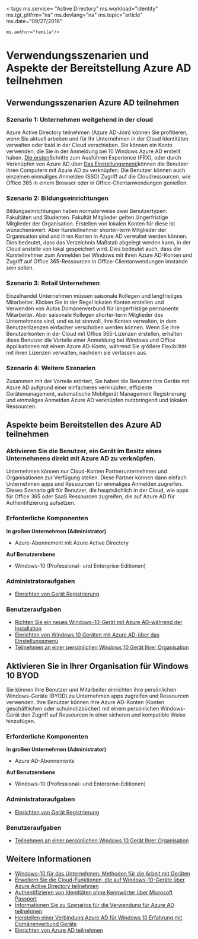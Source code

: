<properties
    pageTitle="Verwendungsszenarien und Aspekte der Bereitstellung Azure AD teilnehmen | Microsoft Azure"
    description="Wird erläutert, wie Administratoren Azure AD teilnehmen für die Endbenutzer (Mitarbeiter, Studenten und andere Benutzer) einrichten können. Außerdem wird erläutert, die anderen praktisches Szenarios für die Verwendung von Azure AD teilnehmen."
    services="active-directory"
    documentationCenter=""
    authors="femila"
    manager="swadhwa"
    editor=""
    tags="azure-classic-portal"/>

< tags ms.service= "Active Directory" ms.workload="identity" ms.tgt_pltfrm="na" ms.devlang="na" ms.topic="article" ms.date="09/27/2016"

    ms.author="femila"/>

# <a name="usage-scenarios-and-deployment-considerations-for-azure-ad-join"></a>Verwendungsszenarien und Aspekte der Bereitstellung Azure AD teilnehmen

## <a name="usage-scenarios-for-azure-ad-join"></a>Verwendungsszenarien Azure AD teilnehmen
### <a name="scenario-1-businesses-largely-in-the-cloud"></a>Szenario 1: Unternehmen weitgehend in der cloud

Azure Active Directory teilnehmen (Azure AD-Join) können Sie profitieren, wenn Sie aktuell arbeiten und für Ihr Unternehmen in der Cloud Identitäten verwalten oder bald in der Cloud verschieben. Sie können ein Konto verwenden, die Sie in der Anmeldung bei 10 Windows Azure AD erstellt haben. [Die ersten](active-directory-azureadjoin-user-frx.md)Schritte zum Ausführen Experience (FRX), oder durch Verknüpfen von Azure AD über [Das Einstellungsmenü](active-directory-azureadjoin-user-upgrade.md)können die Benutzer ihren Computern mit Azure AD zu verknüpfen.  Die Benutzer können auch einzelnen einmaliges Anmelden (SSO) Zugriff auf die Cloudressourcen, wie Office 365 in einem Browser oder in Office-Clientanwendungen genießen.

### <a name="scenario-2-educational-institutions"></a>Szenario 2: Bildungseinrichtungen

Bildungseinrichtungen haben normalerweise zwei Benutzertypen: Fakultäten und Studenten. Fakultät Mitglieder gelten längerfristige Mitglieder der Organisation. Erstellen von lokalen Konten für diese ist wünschenswert. Aber Kursteilnehmer shorter-term Mitglieder der Organisation sind und ihren Konten in Azure AD verwaltet werden können. Dies bedeutet, dass das Verzeichnis Maßstab abgelegt werden kann, in der Cloud anstelle von lokal gespeichert wird. Dies bedeutet auch, dass die Kursteilnehmer zum Anmelden bei Windows mit ihren Azure AD-Konten und Zugriff auf Office 365-Ressourcen in Office-Clientanwendungen imstande sein sollen.

### <a name="scenario-3-retail-businesses"></a>Szenario 3: Retail Unternehmen

Einzelhandel Unternehmen müssen saisonale Kollegen und langfristiges Mitarbeiter. Klicken Sie in der Regel lokalen Konten erstellen und Verwenden von Autos Domänenverbund für längerfristige permanente Mitarbeiter. Aber saisonale Kollegen shorter-term Mitglieder des Unternehmens sind, und es ist sinnvoll, ihre Konten verwalten, in dem Benutzerlizenzen einfacher verschoben werden können. Wenn Sie ihre Benutzerkonten in der Cloud mit Office 365-Lizenzen erstellen, erhalten diese Benutzer die Vorteile einer Anmeldung bei Windows und Office Applikationen mit einem Azure AD-Konto, während Sie größere Flexibilität mit ihren Lizenzen verwalten, nachdem sie verlassen aus.

### <a name="scenario-4-additional-scenarios"></a>Szenario 4: Weitere Szenarien

Zusammen mit der Vorteile erörtert, Sie haben die Benutzer ihre Geräte mit Azure AD aufgrund einer einfacheres verknüpfen, effiziente Gerätemanagement, automatische Mobilgerät Management Registrierung und einmaliges Anmelden Azure AD verknüpfen nutzbringend und lokalen Ressourcen.  


## <a name="deployment-considerations-for-azure-ad-join"></a>Aspekte beim Bereitstellen des Azure AD teilnehmen

### <a name="enable-your-users-to-join-a-company-owned-device-directly-to-azure-ad"></a>Aktivieren Sie die Benutzer, ein Gerät im Besitz eines Unternehmens direkt mit Azure AD zu verknüpfen.


Unternehmen können nur Cloud-Konten Partnerunternehmen und Organisationen zur Verfügung stellen. Diese Partner können dann einfach Unternehmen apps und Ressourcen für einmaliges Anmelden zugreifen. Dieses Szenario gilt für Benutzer, die hauptsächlich in der Cloud, wie apps für Office 365 oder SaaS Ressourcen zugreifen, die auf Azure AD für Authentifizierung aufsetzen.

### <a name="prerequisites"></a>Erforderliche Komponenten
**In großen Unternehmen (Administrator)**

*   Azure-Abonnement mit Azure Active Directory  

**Auf Benutzerebene**

*   Windows-10 (Professional- und Enterprise-Editionen)

### <a name="administrator-tasks"></a>Administratoraufgaben
* [Einrichten von Gerät Registrierung](active-directory-azureadjoin-setup.md)

### <a name="user-tasks"></a>Benutzeraufgaben
* [Richten Sie ein neues Windows-10-Gerät mit Azure AD-während der Installation](active-directory-azureadjoin-user-frx.md)
* [Einrichten von Windows 10 Geräten mit Azure AD-über das Einstellungsmenü](active-directory-azureadjoin-user-upgrade.md)
* [Teilnehmen an einer persönlichen Windows 10 Gerät Ihrer Organisation](active-directory-azureadjoin-personal-device.md)



## <a name="enable-byod-in-your-organization-for-windows-10"></a>Aktivieren Sie in Ihrer Organisation für Windows 10 BYOD
Sie können Ihre Benutzer und Mitarbeiter einrichten ihre persönlichen Windows-Geräte (BYOD) zu Unternehmen apps zugreifen und Ressourcen verwenden. Ihre Benutzer können ihre Azure AD-Konten (Konten geschäftlichen oder schulnotizbücher) mit einem persönlichen Windows-Gerät den Zugriff auf Ressourcen in einer sicheren und kompatible Weise hinzufügen.

### <a name="prerequisites"></a>Erforderliche Komponenten
**In großen Unternehmen (Administrator)**

*   Azure AD-Abonnements

**Auf Benutzerebene**

*   Windows-10 (Professional- und Enterprise-Editionen)


### <a name="administrator-tasks"></a>Administratoraufgaben

* [Einrichten von Gerät Registrierung](active-directory-azureadjoin-setup.md)

### <a name="user-tasks"></a>Benutzeraufgaben
* [Teilnehmen an einer persönlichen Windows 10 Gerät Ihrer Organisation](active-directory-azureadjoin-personal-device.md)


## <a name="additional-information"></a>Weitere Informationen
* [Windows-10 für das Unternehmen: Methoden für die Arbeit mit Geräten](active-directory-azureadjoin-windows10-devices-overview.md)
* [Erweitern Sie die Cloud-Funktionen, die auf Windows-10-Geräte über Azure Active Directory teilnehmen](active-directory-azureadjoin-user-upgrade.md)
* [Authentifizieren von Identitäten ohne Kennwörter über Microsoft Passport](active-directory-azureadjoin-passport.md)
* [Informationen Sie zu Szenarios für die Verwendung für Azure AD teilnehmen](active-directory-azureadjoin-deployment-aadjoindirect.md)
* [Herstellen einer Verbindung Azure AD für Windows 10 Erfahrung mit Domänenverbund Geräte](active-directory-azureadjoin-devices-group-policy.md)
* [Einrichten von Azure AD teilnehmen](active-directory-azureadjoin-setup.md)
